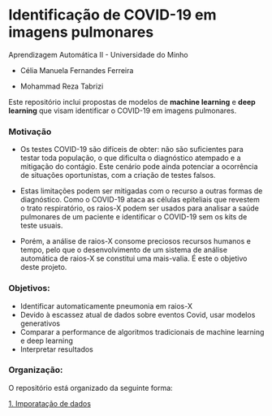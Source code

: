 # Identificação de COVID-19 em imagens pulmonares

Aprendizagem Automática II - Universidade do Minho

* Célia Manuela Fernandes Ferreira

* Mohammad Reza Tabrizi

Este repositório inclui propostas de modelos de <b>machine learning</b> e <b>deep learning</b> que visam identificar o COVID-19 em imagens pulmonares.

### Motivação
* Os testes COVID-19 são difíceis de obter: não são suficientes para testar toda população, o que dificulta o diagnóstico atempado e a mitigação do contágio. Este cenário pode ainda potenciar a ocorrência de situações oportunistas, com a criação de testes falsos.

* Estas limitações podem ser mitigadas com o recurso a outras formas de diagnóstico. Como o COVID-19 ataca as células epiteliais que revestem o trato respiratório, os raios-X podem ser usados para analisar a saúde pulmonares de um paciente e identificar o COVID-19 sem os kits de teste usuais.

* Porém, a análise de raios-X consome preciosos recursos humanos e tempo, pelo que o desenvolvimento de um sistema de análise automática de raios-X se constitui uma mais-valia. É este o objetivo deste projeto. 


### Objetivos:

- Identificar automaticamente pneumonia em raios-X
- Devido à escassez atual de dados sobre eventos Covid, usar modelos generativos
- Comparar a performance de algoritmos tradicionais de machine learning e deep learning
- Interpretar resultados


### Organização:

O repositório está organizado da seguinte forma:

[1. Imporatação de dados](https://github.com/celiaferreira/Covid19_RX/blob/master/1_ImportarDados.ipynb)






